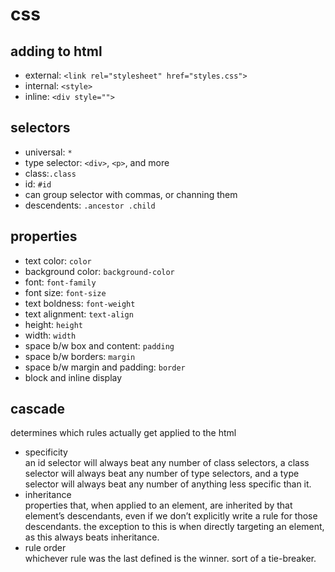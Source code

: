 # css

## adding to html
* external: `<link rel="stylesheet" href="styles.css">`
* internal: `<style>`
* inline: `<div style="">`

## selectors
* universal: `*`
* type selector: `<div>`, `<p>`, and more
* class:`.class`
* id: `#id`
* can group selector with commas, or channing them
* descendents: `.ancestor .child`

## properties
* text color: `color`
* background color: `background-color`
* font: `font-family`
* font size: `font-size`
* text boldness: `font-weight`
* text alignment: `text-align`
* height: `height`
* width: `width`
* space b/w box and content: `padding`
* space b/w borders: `margin`
* space b/w margin and padding: `border`
* block and inline display

## cascade
determines which rules actually get applied to the html
* specificity  
 an id selector will always beat any number of class selectors, a class selector will always beat any number of type selectors, and a type selector will always beat any number of anything less specific than it.
* inheritance  
 properties that, when applied to an element, are inherited by that element’s descendants, even if we don’t explicitly write a rule for those descendants. the exception to this is when directly targeting an element, as this always beats inheritance.
* rule order  
 whichever rule was the last defined is the winner. sort of a tie-breaker.

